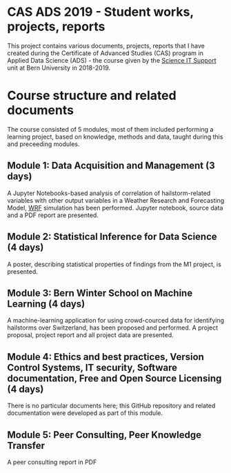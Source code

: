 # CAS ADS 2019 - Student works, projects, reports 

This project contains various documents, projects, reports that I have created during the Certificate of Advanced Studies (CAS) program in Applied Data Science (ADS) - the course given by the [Science IT Support](http://www.scits.unibe.ch/) unit at Bern University in 2018-2019.

# Course structure and related documents

The course consisted of 5 modules, most of them included performing a learning project, based on knowledge, methods and data, taught during this and preceeding modules.
##  Module 1: Data Acquisition and Management (3 days)
A Jupyter Notebooks-based analysis of correlation of hailstorm-related variables with other output variables in a Weather Research and Forecasting Model, [WRF](http://www2.mmm.ucar.edu/wrf/users/) simulation has been performed. Jupyter notebook, source data and a PDF report are presented.
##  Module 2: Statistical Inference for Data Science (4 days)
A poster, describing statistical properties of findings from the M1 project, is presented.
##  Module 3: Bern Winter School on Machine Learning (4 days)
A machine-learning application for using crowd-courced data for identifying hailstorms over Switzerland, has been proposed and performed. A project proposal, project report and all project data are presented.
##  Module 4: Ethics and best practices, Version Control Systems, IT security, Software documentation, Free and Open Source Licensing (4 days)
There is no particular documents here; this GitHub repository and related documentation were developed as part of this module. 
##  Module 5: Peer Consulting, Peer Knowledge Transfer
A peer consulting report in PDF
